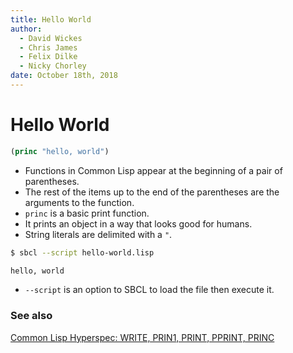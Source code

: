 ```yaml
---
title: Hello World
author:
  - David Wickes
  - Chris James
  - Felix Dilke
  - Nicky Chorley
date: October 18th, 2018
---
```

# Hello World

```lisp
(princ "hello, world")
```

- Functions in Common Lisp appear at the beginning of a pair of parentheses.
- The rest of the items up to the end of the parentheses are the arguments to
  the function.
- `princ` is a basic print function.
- It prints an object in a way that looks good for humans.
- String literals are delimited with a `"`.

```bash
$ sbcl --script hello-world.lisp

hello, world
```

- `--script` is an option to SBCL to load the file then execute it.

### See also
[Common Lisp Hyperspec: WRITE, PRIN1, PRINT, PPRINT, PRINC][hyperspec-print]

[hyperspec-print]: http://www.lispworks.com/documentation/HyperSpec/Body/f_wr_pr.htm
